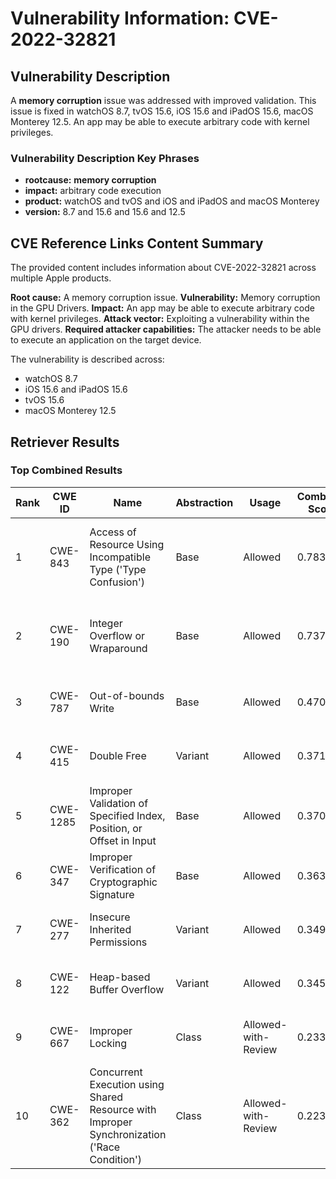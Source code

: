 # Vulnerability Information: CVE-2022-32821

## Vulnerability Description
A **memory corruption** issue was addressed with improved validation. This issue is fixed in watchOS 8.7, tvOS 15.6, iOS 15.6 and iPadOS 15.6, macOS Monterey 12.5. An app may be able to execute arbitrary code with kernel privileges.

### Vulnerability Description Key Phrases
- **rootcause:** **memory corruption**
- **impact:** arbitrary code execution
- **product:** watchOS and tvOS and iOS and iPadOS and macOS Monterey
- **version:** 8.7 and 15.6 and 15.6 and 12.5

## CVE Reference Links Content Summary
The provided content includes information about CVE-2022-32821 across multiple Apple products.

**Root cause:** A memory corruption issue.
**Vulnerability:** Memory corruption in the GPU Drivers.
**Impact:** An app may be able to execute arbitrary code with kernel privileges.
**Attack vector:** Exploiting a vulnerability within the GPU drivers.
**Required attacker capabilities:** The attacker needs to be able to execute an application on the target device.

The vulnerability is described across:
- watchOS 8.7
- iOS 15.6 and iPadOS 15.6
- tvOS 15.6
- macOS Monterey 12.5

## Retriever Results

### Top Combined Results

| Rank | CWE ID | Name | Abstraction | Usage | Combined Score | Retrievers | Individual Scores |
|------|--------|------|-------------|-------|---------------|------------|-------------------|
| 1 | CWE-843 | Access of Resource Using Incompatible Type ('Type Confusion') | Base | Allowed | 0.7831 | dense, sparse, graph | dense: 0.529, sparse: 0.281, graph: 1.000 |
| 2 | CWE-190 | Integer Overflow or Wraparound | Base | Allowed | 0.7376 | dense, sparse, graph | dense: 0.533, sparse: 0.198, graph: 1.000 |
| 3 | CWE-787 | Out-of-bounds Write | Base | Allowed | 0.4700 | dense, sparse | dense: 0.577, sparse: 0.316 |
| 4 | CWE-415 | Double Free | Variant | Allowed | 0.3715 | dense, sparse | dense: 0.502, sparse: 0.264 |
| 5 | CWE-1285 | Improper Validation of Specified Index, Position, or Offset in Input | Base | Allowed | 0.3705 | dense, sparse | dense: 0.520, sparse: 0.193 |
| 6 | CWE-347 | Improper Verification of Cryptographic Signature | Base | Allowed | 0.3635 | dense, sparse | dense: 0.506, sparse: 0.193 |
| 7 | CWE-277 | Insecure Inherited Permissions | Variant | Allowed | 0.3493 | dense, sparse | dense: 0.522, sparse: 0.205 |
| 8 | CWE-122 | Heap-based Buffer Overflow | Variant | Allowed | 0.3459 | dense, sparse | dense: 0.504, sparse: 0.214 |
| 9 | CWE-667 | Improper Locking | Class | Allowed-with-Review | 0.2339 | dense, sparse | dense: 0.530, sparse: 0.232 |
| 10 | CWE-362 | Concurrent Execution using Shared Resource with Improper Synchronization ('Race Condition') | Class | Allowed-with-Review | 0.2234 | dense, sparse | dense: 0.521, sparse: 0.209 |

